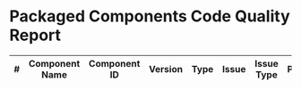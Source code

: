 # Packaged Components Code Quality Report
|#|Component Name|Component ID|Version|Type|Issue|Issue Type|Priority|
|---|---|---|---|---|---|---|---|
